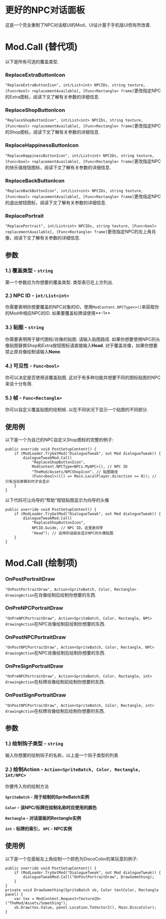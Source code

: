 # 更好的NPC对话面板
这是一个完全重制了NPC对话框UI的Mod，UI设计基于手机版UI但有所改善.

# Mod.Call (替代项)
以下是所有可选的覆盖类型.
### ReplaceExtraButtonIcon
```"ReplaceExtraButtonIcon", int/List<int> NPCIDs, string texture, [Func<bool> replacementAvailable], [Func<Rectangle> frame]```更改指定NPC的Extra图标，阅读下文了解有关参数的详细信息.

### ReplaceShopButtonIcon
```"ReplaceShopButtonIcon", int/List<int> NPCIDs, string texture, [Func<bool> replacementAvailable], [Func<Rectangle> frame]```更改指定NPC的Shop图标，阅读下文了解有关参数的详细信息.

### ReplaceHappinessButtonIcon
```"ReplaceHappinessButtonIcon", int/List<int> NPCIDs, string texture, [Func<bool> replacementAvailable], [Func<Rectangle> frame]```更改指定NPC的快乐值按钮图标，阅读下文了解有关参数的详细信息.

### ReplaceBackButtonIcon
```"ReplaceBackButtonIcon", int/List<int> NPCIDs, string texture, [Func<bool> replacementAvailable], [Func<Rectangle> frame]```更改指定NPC的退出按钮图标，阅读下文了解有关参数的详细信息.

### ReplacePortrait
```"ReplacePortrait", int/List<int> NPCIDs, string texture, [Func<bool> replacementAvailable], [Func<Rectangle> frame]```更改指定NPC的左上角肖像，阅读下文了解有关参数的详细信息.

## 参数
### 1.) 覆盖类型 - ```string```
第一个参数应为你想要的覆盖类型. 类型表已在上方列出.

### 2.) NPC ID - ```int/List<int>```
你需要表明你想要覆盖的NPC对象的ID，使用```ModContent.NPCType<>()```来获取你的Mod中相应NPC的ID. 如果要覆盖标牌请使用**-1**

### 3.) 贴图 - ```string```
你需要表明用于替代图标/肖像的贴图. 请输入贴图路径. 如果你想要使用NPC的头像贴图替换Shop和Extra按钮图标请直接输入**Head**. 对于覆盖肖像，如果你想要禁止原肖像绘制请输入**None**.

### 4.) 可见性 - ```Func<bool>```
你可以决定是否使用该覆盖贴图. 这对于有多种功能并想要不同的图标贴图的NPC来说十分有用.

### 5.) 帧 - ```Func<Rectangle>```
你可以自定义覆盖贴图的绘制帧. 以在不同状况下显示一个贴图的不同部分.

## 使用例
以下是一个为自己的NPC自定义Shop图标的完整的例子:
```CSharp
public override void PostSetupContent() {
    if (ModLoader.TryGetMod("DialogueTweak", out Mod dialogueTweak)) {
        dialogueTweakMod.Call(
            "ReplaceShopButtonIcon",
            ModContent.NPCType<NPCs.MyNPC>(), // NPC ID
            "TheMod/Assets/NPCShopIcon", // 贴图路径
            (Func<bool>)(() => Main.LocalPlayer.direction >= 0)); // 只有当玩家朝右时才会显示
    }
}
```
以下代码可让向导的“帮助”按钮贴图显示为向导的头像
```CSharp
public override void PostSetupContent() {
    if (ModLoader.TryGetMod("DialogueTweak", out Mod dialogueTweak)) {
        dialogueTweakMod.Call(
            "ReplaceShopButtonIcon",
            NPCID.Guide, // NPC ID，这里是向导
            "Head"); // 这样的话就会显示NPC的头像贴图
    }
}
```

# Mod.Call (绘制项)
### OnPostPortraitDraw
```"OnPostPortraitDraw", Action<SpriteBatch, Color, Rectangle> drawingAction```在肖像绘制后绘制你想要的东西.

### OnPreNPCPortraitDraw
```"OnPreNPCPortraitDraw", Action<SpriteBatch, Color, Rectangle, NPC> drawingAction```在NPC肖像绘制前绘制你想要的东西.

### OnPostNPCPortraitDraw
```"OnPostNPCPortraitDraw", Action<SpriteBatch, Color, Rectangle, NPC> drawingAction```在NPC肖像绘制后绘制你想要的东西.

### OnPreSignPortraitDraw
```"OnPreNPCPortraitDraw", Action<SpriteBatch, Color, Rectangle, int> drawingAction```在标牌肖像绘制前绘制你想要的东西.

### OnPostSignPortraitDraw
```"OnPostNPCPortraitDraw", Action<SpriteBatch, Color, Rectangle, int> drawingAction```在标牌肖像绘制后绘制你想要的东西.

## 参数
### 1.) 绘制钩子类型 - ```string```
输入你想要的绘制钩子的名称，以上是一个钩子类型的列表

### 2.) 绘制Action - ```Action<SpriteBatch, Color, Rectangle, int/NPC>```
你要传入你的绘制方法

 **```SpriteBatch``` - 用于绘制的SpriteBatch实例**
 
 **```Color``` - 该NPC/标牌在绘制名称时应使用的颜色**
 
 **```Rectangle``` - 对话面板的Rectangle实例**
 
 **```int``` - 标牌的索引， ```NPC``` - NPC实例**

## 使用例
以下是一个在面板左上角绘制一个颜色为DiscoColor的某玩意的例子:
```CSharp
public override void PostSetupContent() {
    if (ModLoader.TryGetMod("DialogueTweak", out Mod dialogueTweak)) {
        dialogueTweakMod.Call("OnPostPortraitDraw", DrawSomething);
    }
}
private void DrawSomething(SpriteBatch sb, Color textColor, Rectangle panel) {
    var tex = ModContent.Request<Texture2D>("TheMod/Assets/Something");
    sb.Draw(tex.Value, panel.Location.ToVector2(), Main.DiscoColor);
}
```
